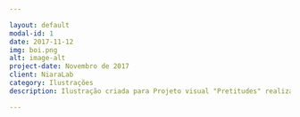 ```yaml
---

layout: default
modal-id: 1
date: 2017-11-12
img: boi.png
alt: image-alt
project-date: Novembro de 2017
client: NiaraLab
category: Ilustrações
description: Ilustração criada para Projeto visual "Pretitudes" realizado pela Casa Coletiva Margem 31! A Margem 31 é uma casa onde se encontrão grupos, coletivos e movimentos e realizão diversos projetos nas areas de audiovisual, T'ics, software livre e saraus.

---
```

